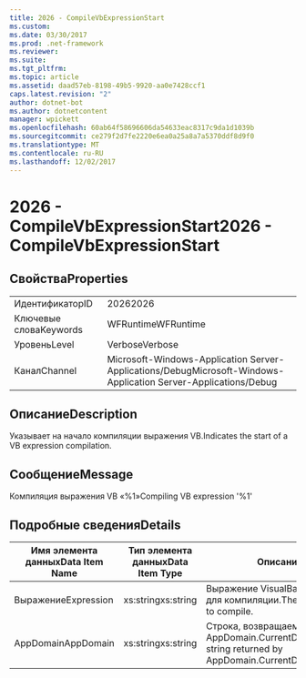 ```yaml
---
title: 2026 - CompileVbExpressionStart
ms.custom: 
ms.date: 03/30/2017
ms.prod: .net-framework
ms.reviewer: 
ms.suite: 
ms.tgt_pltfrm: 
ms.topic: article
ms.assetid: daad57eb-8198-49b5-9920-aa0e7428ccf1
caps.latest.revision: "2"
author: dotnet-bot
ms.author: dotnetcontent
manager: wpickett
ms.openlocfilehash: 60ab64f58696606da54633eac8317c9da1d1039b
ms.sourcegitcommit: ce279f2d7fe2220e6ea0a25a8a7a5370ddf8d9f0
ms.translationtype: MT
ms.contentlocale: ru-RU
ms.lasthandoff: 12/02/2017
---
```

# <a name="2026---compilevbexpressionstart"></a><span data-ttu-id="592a4-102">2026 - CompileVbExpressionStart</span><span class="sxs-lookup"><span data-stu-id="592a4-102">2026 - CompileVbExpressionStart</span></span>
## <a name="properties"></a><span data-ttu-id="592a4-103">Свойства</span><span class="sxs-lookup"><span data-stu-id="592a4-103">Properties</span></span>  
  
|||  
|-|-|  
|<span data-ttu-id="592a4-104">Идентификатор</span><span class="sxs-lookup"><span data-stu-id="592a4-104">ID</span></span>|<span data-ttu-id="592a4-105">2026</span><span class="sxs-lookup"><span data-stu-id="592a4-105">2026</span></span>|  
|<span data-ttu-id="592a4-106">Ключевые слова</span><span class="sxs-lookup"><span data-stu-id="592a4-106">Keywords</span></span>|<span data-ttu-id="592a4-107">WFRuntime</span><span class="sxs-lookup"><span data-stu-id="592a4-107">WFRuntime</span></span>|  
|<span data-ttu-id="592a4-108">Уровень</span><span class="sxs-lookup"><span data-stu-id="592a4-108">Level</span></span>|<span data-ttu-id="592a4-109">Verbose</span><span class="sxs-lookup"><span data-stu-id="592a4-109">Verbose</span></span>|  
|<span data-ttu-id="592a4-110">Канал</span><span class="sxs-lookup"><span data-stu-id="592a4-110">Channel</span></span>|<span data-ttu-id="592a4-111">Microsoft-Windows-Application Server-Applications/Debug</span><span class="sxs-lookup"><span data-stu-id="592a4-111">Microsoft-Windows-Application Server-Applications/Debug</span></span>|  
  
## <a name="description"></a><span data-ttu-id="592a4-112">Описание</span><span class="sxs-lookup"><span data-stu-id="592a4-112">Description</span></span>  
 <span data-ttu-id="592a4-113">Указывает на начало компиляции выражения VB.</span><span class="sxs-lookup"><span data-stu-id="592a4-113">Indicates the start of a VB expression compilation.</span></span>  
  
## <a name="message"></a><span data-ttu-id="592a4-114">Сообщение</span><span class="sxs-lookup"><span data-stu-id="592a4-114">Message</span></span>  
 <span data-ttu-id="592a4-115">Компиляция выражения VB «%1»</span><span class="sxs-lookup"><span data-stu-id="592a4-115">Compiling VB expression '%1'</span></span>  
  
## <a name="details"></a><span data-ttu-id="592a4-116">Подробные сведения</span><span class="sxs-lookup"><span data-stu-id="592a4-116">Details</span></span>  
  
|<span data-ttu-id="592a4-117">Имя элемента данных</span><span class="sxs-lookup"><span data-stu-id="592a4-117">Data Item Name</span></span>|<span data-ttu-id="592a4-118">Тип элемента данных</span><span class="sxs-lookup"><span data-stu-id="592a4-118">Data Item Type</span></span>|<span data-ttu-id="592a4-119">Описание</span><span class="sxs-lookup"><span data-stu-id="592a4-119">Description</span></span>|  
|--------------------|--------------------|-----------------|  
|<span data-ttu-id="592a4-120">Выражение</span><span class="sxs-lookup"><span data-stu-id="592a4-120">Expression</span></span>|<span data-ttu-id="592a4-121">xs:string</span><span class="sxs-lookup"><span data-stu-id="592a4-121">xs:string</span></span>|<span data-ttu-id="592a4-122">Выражение VisualBasic, предназначенное для компиляции.</span><span class="sxs-lookup"><span data-stu-id="592a4-122">The VisualBasic expression to compile.</span></span>|  
|<span data-ttu-id="592a4-123">AppDomain</span><span class="sxs-lookup"><span data-stu-id="592a4-123">AppDomain</span></span>|<span data-ttu-id="592a4-124">xs:string</span><span class="sxs-lookup"><span data-stu-id="592a4-124">xs:string</span></span>|<span data-ttu-id="592a4-125">Строка, возвращаемая AppDomain.CurrentDomain.FriendlyName.</span><span class="sxs-lookup"><span data-stu-id="592a4-125">The string returned by AppDomain.CurrentDomain.FriendlyName.</span></span>|
